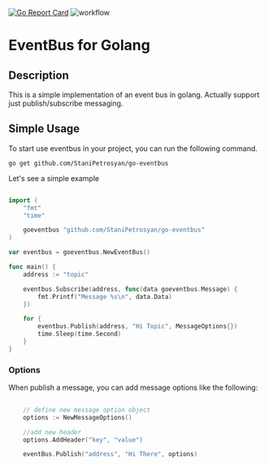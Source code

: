 [![Go Report Card](https://goreportcard.com/badge/github.com/StaniPetrosyan/go-eventbus)](https://goreportcard.com/report/github.com/StaniPetrosyan/go-eventbus)
![workflow](https://github.com/StaniPetrosyan/go-eventbus/actions/workflows/test.yml/badge.svg)

# EventBus for Golang

## Description

This is a simple implementation of an event bus in golang. Actually support just publish/subscribe messaging.

## Simple Usage

To start use eventbus in your project, you can run the following command. 

```
go get github.com/StaniPetrosyan/go-eventbus
```

Let's see a simple example 

```go

import (
	"fmt"
	"time"

	goeventbus "github.com/StaniPetrosyan/go-eventbus"
)

var eventbus = goeventbus.NewEventBus()

func main() {
	address := "topic"

	eventbus.Subscribe(address, func(data goeventbus.Message) {
		fmt.Printf("Message %s\n", data.Data)
	})

	for {
		eventbus.Publish(address, "Hi Topic", MessageOptions{})
		time.Sleep(time.Second)
	}
}

```

### Options

When publish a message, you can add message options like the following:

```go
	
	// define new message option object
	options := NewMessageOptions()

	//add new header
	options.AddHeader("key", "value")

	eventBus.Publish("address", "Hi There", options)
```



